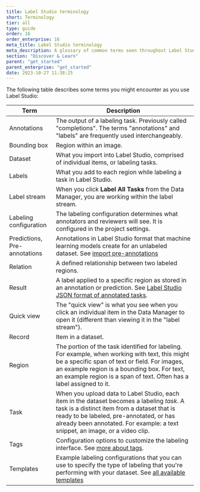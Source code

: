```yaml
---
title: Label Studio terminology
short: Terminology
tier: all
type: guide
order: 16 
order_enterprise: 16
meta_title: Label Studio terminology
meta_description: A glossary of common terms seen throughout Label Studio. 
section: "Discover & Learn"
parent: "get_started"
parent_enterprise: "get_started"
date: 2023-10-27 11:38:25
---
```


 The following table describes some terms you might encounter as you use Label Studio:


| Term   | Description   |
|--|-----|
| Annotations  | The output of a labeling task. Previously called "completions". The terms "annotations" and "labels" are frequently used interchangeably. |
| Bounding box | Region within an image. |
| Dataset | What you import into Label Studio, comprised of individual items, or labeling tasks. |
| Labels | What you add to each region while labeling a task in Label Studio.  |
| Label stream | When you click **Label All Tasks** from the Data Manager, you are working within the label stream. |
| Labeling configuration | The labeling configuration determines what annotators and reviewers will see. It is configured in the project settings. |
| Predictions, <br> Pre-annotations | Annotations in Label Studio format that machine learning models create for an unlabeled dataset. See [import pre-annotations](predictions.html)  |
| Relation   | A defined relationship between two labeled regions.  |
| Result | A label applied to a specific region as stored in an annotation or prediction. See [Label Studio JSON format of annotated tasks](export.html#Label-Studio-JSON-format-of-annotated-tasks). |
| Quick view   | The "quick view" is what you see when you click an individual item in the Data Manager to open it (different than viewing it in the "label stream").   |
| Record | Item in a dataset.   |
| Region | The portion of the task identified for labeling. For example, when working with text, this might be a specific span of text or field. For images, an example region is a bounding box. For text, an example region is a span of text. Often has a label assigned to it.         |
| Task  | When you upload data to Label Studio, each item in the dataset becomes a labeling *task*. A task is a distinct item from a dataset that is ready to be labeled, pre-annotated, or has already been annotated. For example: a text snippet, an image, or a video clip.  |
| Tags   | Configuration options to customize the labeling interface. See [more about tags](/tags).  |
| Templates | Example labeling configurations that you can use to specify the type of labeling that you're performing with your dataset. See [all available templates](/templates) |


